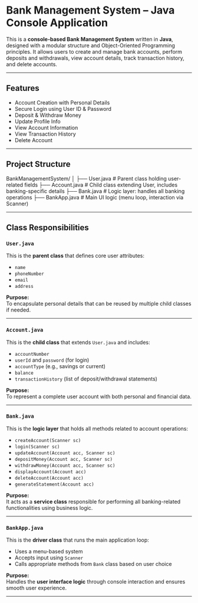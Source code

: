 #  Bank Management System – Java Console Application

This is a **console-based Bank Management System** written in **Java**, designed with a modular structure and Object-Oriented Programming principles. It allows users to create and manage bank accounts, perform deposits and withdrawals, view account details, track transaction history, and delete accounts.

---

##  Features

-  Account Creation with Personal Details
-  Secure Login using User ID & Password
-  Deposit & Withdraw Money
-  Update Profile Info
-  View Account Information
-  View Transaction History
-  Delete Account

---

##  Project Structure

 BankManagementSystem/
│
├── User.java # Parent class holding user-related fields
├── Account.java # Child class extending User, includes banking-specific details
├── Bank.java # Logic layer: handles all banking operations
├── BankApp.java # Main UI logic (menu loop, interaction via Scanner)


---

##  Class Responsibilities

###  `User.java`

This is the **parent class** that defines core user attributes:

- `name`
- `phoneNumber`
- `email`
- `address`

**Purpose:**  
To encapsulate personal details that can be reused by multiple child classes if needed.

---

###  `Account.java`

This is the **child class** that extends `User.java` and includes:

- `accountNumber`
- `userId` and `password` (for login)
- `accountType` (e.g., savings or current)
- `balance`
- `transactionHistory` (list of deposit/withdrawal statements)

**Purpose:**  
To represent a complete user account with both personal and financial data.

---

###  `Bank.java`

This is the **logic layer** that holds all methods related to account operations:

- `createAccount(Scanner sc)`
- `login(Scanner sc)`
- `updateAccount(Account acc, Scanner sc)`
- `depositMoney(Account acc, Scanner sc)`
- `withdrawMoney(Account acc, Scanner sc)`
- `displayAccount(Account acc)`
- `deleteAccount(Account acc)`
- `generateStatement(Account acc)`

**Purpose:**  
It acts as a **service class** responsible for performing all banking-related functionalities using business logic.

---

###  `BankApp.java`

This is the **driver class** that runs the main application loop:

- Uses a menu-based system
- Accepts input using `Scanner`
- Calls appropriate methods from `Bank` class based on user choice

**Purpose:**  
Handles the **user interface logic** through console interaction and ensures smooth user experience.

---
